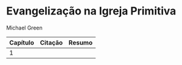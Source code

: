 # Evangelização na Igreja Primitiva

Michael Green

Capítulo | Citação | Resumo
--- | --- | ---
1 | 
